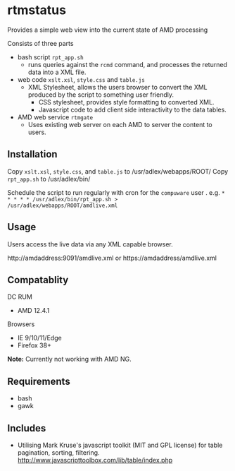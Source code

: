 # rtmstatus
Provides a simple web view into the current state of AMD processing

Consists of three parts
- bash script `rpt_app.sh`
  - runs queries against the `rcmd` command, and processes the returned data into a XML file.
- web code `xslt.xsl`, `style.css` and `table.js`
  - XML Stylesheet, allows the users browser to convert the XML produced by the script to something user friendly.
	- CSS stylesheet, provides style formatting to converted XML.
	- Javascript code to add client side interactivity to the data tables.
- AMD web service `rtmgate`
  - Uses existing web server on each AMD to server the content to users.


## Installation
Copy `xslt.xsl`, `style.css`, and `table.js` to /usr/adlex/webapps/ROOT/
Copy `rpt_app.sh` to /usr/adlex/bin/

Schedule the script to run regularly with cron for the `compuware` user . e.g.
`* * * * * /usr/adlex/bin/rpt_app.sh > /usr/adlex/webapps/ROOT/amdlive.xml`
	
	
## Usage
Users access the live data via any XML capable browser.

http://amdaddress:9091/amdlive.xml
or
https://amdaddress/amdlive.xml


## Compatablity

DC RUM
- AMD 12.4.1

Browsers
- IE 9/10/11/Edge
- Firefox 38+

**Note:** Currently not working with AMD NG.


## Requirements
- bash
- gawk

## Includes
- Utilising Mark Kruse's javascript toolkit (MIT and GPL license) for table pagination, sorting, filtering.
http://www.javascripttoolbox.com/lib/table/index.php
